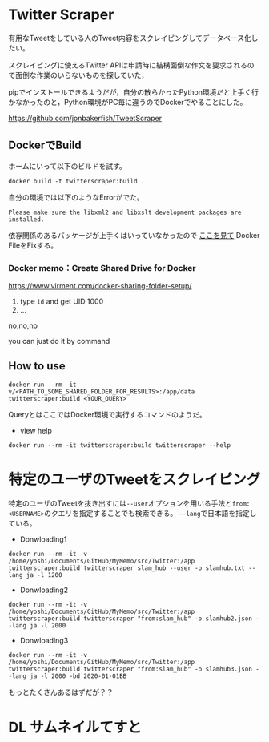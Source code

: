 # Twitter Scraper

有用なTweetをしている人のTweet内容をスクレイピングしてデータベース化したい。

スクレイピングに使えるTwitter APIは申請時に結構面倒な作文を要求されるので面倒な作業のいらないものを探していた，

pipでインストールできるようだが，自分の散らかったPython環境だと上手く行かなかったのと，Python環境がPC毎に違うのでDockerでやることにした。

https://github.com/jonbakerfish/TweetScraper

## DockerでBuild

ホームにいって以下のビルドを試す。

```
docker build -t twitterscraper:build .
```

自分の環境では以下のようなErrorがでた。

```
Please make sure the libxml2 and libxslt development packages are installed.
```

依存関係のあるパッケージが上手くはいっていなかったので
[ここを見て](https://github.com/taspinar/twitterscraper/issues/250)
Docker FileをFixする。


### Docker memo：Create Shared Drive for Docker

https://www.virment.com/docker-sharing-folder-setup/

1. type `id` and get UID 1000
2. ...

no,no,no

you can just do it by command

## How to use

```
docker run --rm -it -v/<PATH_TO_SOME_SHARED_FOLDER_FOR_RESULTS>:/app/data twitterscraper:build <YOUR_QUERY>
```

QueryとはここではDocker環境で実行するコマンドのようだ。


- view help
```
docker run --rm -it twitterscraper:build twitterscraper --help
```


# 特定のユーザのTweetをスクレイピング


特定のユーザのTweetを抜き出すには`--user`オプションを用いる手法と`from:<USERNAME>`のクエリを指定することでも検索できる。
`--lang`で日本語を指定している。

- Donwloading1
```
docker run --rm -it -v /home/yoshi/Documents/GitHub/MyMemo/src/Twitter:/app twitterscraper:build twitterscraper slam_hub --user -o slamhub.txt --lang ja -l 1200
```

- Donwloading2

```
docker run --rm -it -v /home/yoshi/Documents/GitHub/MyMemo/src/Twitter:/app twitterscraper:build twitterscraper "from:slam_hub" -o slamhub2.json --lang ja -l 2000
```

- Donwloading3

```
docker run --rm -it -v /home/yoshi/Documents/GitHub/MyMemo/src/Twitter:/app twitterscraper:build twitterscraper "from:slam_hub" -o slamhub3.json --lang ja -l 2000 -bd 2020-01-01BB
```

もっとたくさんあるはずだが？？

# DL サムネイルてすと
